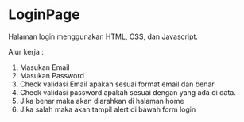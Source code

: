# LoginPage
Halaman login menggunakan HTML, CSS, dan Javascript.

Alur kerja :
1. Masukan Email
2. Masukan Password
3. Check validasi Email apakah sesuai format email dan benar
4. Check validasi password apakah sesuai dengan yang ada di data.
5. Jika benar maka akan diarahkan di halaman home
6. Jika salah maka akan tampil alert di bawah form login
